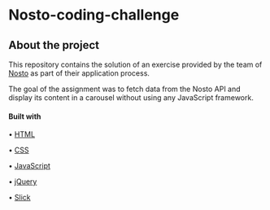 # Nosto-coding-challenge

## About the project

This repository contains the solution of an exercise provided by the team of [Nosto](https://www.nosto.com/) as part of their application process.

The goal of the assignment was to fetch data from the Nosto API and display its content in a carousel without using any JavaScript framework. 

#### Built with

• [HTML](https://developer.mozilla.org/en-US/docs/Web/HTML)

• [CSS](https://www.w3.org/Style/CSS/Overview.en.html)

• [JavaScript](https://developer.mozilla.org/en-US/docs/Web/JavaScript)

• [jQuery](https://jquery.com/)

• [Slick](https://kenwheeler.github.io/slick/)

